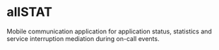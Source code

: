 # allSTAT
Mobile communication application for application status, statistics and service interruption mediation during on-call events.
